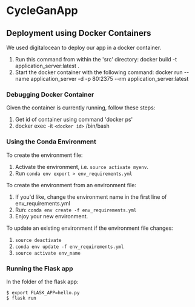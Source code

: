 # CycleGanApp
## Deployment using Docker Containers
We used digitalocean to deploy our app in a docker container.
1. Run this command from within the 'src' directory:  docker build -t application_server:latest .
2. Start the docker container with the following command: docker run --name application_server -d -p 80:2375 --rm application_server:latest

### Debugging Docker Container
Given the container is currently running, follow these steps:
1. Get id of container using command 'docker ps'
2. docker exec -it `<docker id>` /bin/bash

### Using the Conda Environment

To create the environment file:
1. Activate the environment, i.e. `source activate myenv`.
2. Run `conda env export > env_requirements.yml`

To create the environment from an environment file:
1. If you'd like, change the environment name in the first line of env_requirements.yml
2. Run: `conda env create -f env_requirements.yml`
3. Enjoy your new environment. 

To update an existing environment if the environment file changes:
1. `source deactivate`
2. `conda env update -f env_requirements.yml`
3. `source activate env_name`

### Running the Flask app

In the folder of the flask app:
```
$ export FLASK_APP=hello.py
$ flask run
```
